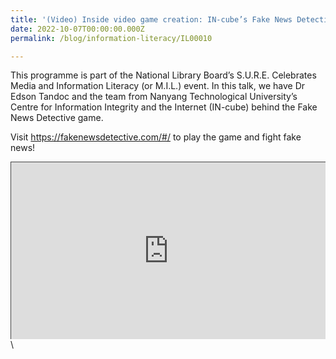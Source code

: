 ```yaml
---
title: '(Video) Inside video game creation: IN-cube’s Fake News Detective game'
date: 2022-10-07T00:00:00.000Z
permalink: /blog/information-literacy/IL00010

---
```


This programme is part of the National Library Board’s S.U.R.E. Celebrates Media and Information Literacy (or M.I.L.) event. In this talk, we have Dr Edson Tandoc and the team from Nanyang Technological University’s Centre for Information Integrity and the Internet (IN-cube) behind the Fake News Detective game.

Visit <a href="https://fakenewsdetective.com/#/" target="_blank">https://fakenewsdetective.com/#/</a> to play the game and fight fake news!

<style>.embed-container { position: relative; padding-bottom: 56.25%; height: 0; overflow: hidden; max-width: 100%; } .embed-container iframe, .embed-container object, .embed-container embed { position: absolute; top: 0; left: 0; width: 100%; height: 100%; }</style><div class='embed-container'>
<iframe src="https://nlb.ap.panopto.com/Panopto/Pages/Embed.aspx?id=be563add-a454-4edc-9220-af2b00bb8783&autoplay=false&offerviewer=false&showtitle=true&showbrand=true&start=0&interactivity=all" height="405" width="720" style="border: 1px solid #464646;" allowfullscreen allow="autoplay"></iframe></div>\
